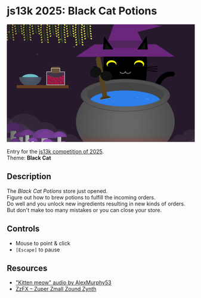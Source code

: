 # js13k 2025: Black Cat Potions

![Screenshot from the game.](cover_800x500.png?raw=true)

Entry for the [js13k competition of 2025](https://2025.js13kgames.com/).  
Theme: **Black Cat**


## Description

The *Black Cat Potions* store just opened.  
Figure out how to brew potions to fulfill the incoming orders.  
Do well and you unlock new ingredients resulting in new kinds of orders.  
But don't make too many mistakes or you can close your store.


## Controls

* Mouse to point & click
* `[Escape]` to pause


## Resources

* ["Kitten meow" audio by AlexMurphy53](https://freesound.org/people/AlexMurphy53/sounds/330429/)
* [ZzFX – Zuper Zmall Zound Zynth](https://github.com/KilledByAPixel/ZzFX)
